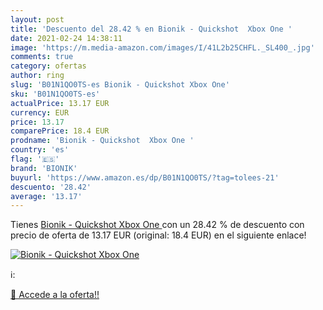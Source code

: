```yaml
---
layout: post
title: 'Descuento del 28.42 % en Bionik - Quickshot  Xbox One '
date: 2021-02-24 14:38:11
image: 'https://m.media-amazon.com/images/I/41L2b25CHFL._SL400_.jpg'
comments: true
category: ofertas
author: ring
slug: 'B01N1QO0TS-es Bionik - Quickshot Xbox One'
sku: 'B01N1QO0TS-es'
actualPrice: 13.17 EUR
currency: EUR
price: 13.17
comparePrice: 18.4 EUR
prodname: 'Bionik - Quickshot  Xbox One '
country: 'es'
flag: '🇪🇸'
brand: 'BIONIK'
buyurl: 'https://www.amazon.es/dp/B01N1QO0TS/?tag=tolees-21'
descuento: '28.42'
average: '13.17'
---
```


Tienes [Bionik - Quickshot  Xbox One ](https://www.amazon.es/dp/B01N1QO0TS/?tag=tolees-21) con un 28.42 % de descuento con precio de oferta de 13.17 EUR (original: 18.4 EUR) en el siguiente enlace!

[![Bionik - Quickshot  Xbox One ](https://m.media-amazon.com/images/I/41L2b25CHFL._SL400_.jpg)](https://www.amazon.es/dp/B01N1QO0TS/?tag=tolees-21)

ℹ️:


[🛒 Accede a la oferta!!](https://www.amazon.es/dp/B01N1QO0TS/?tag=tolees-21)

